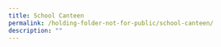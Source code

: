 ```yaml
---
title: School Canteen
permalink: /holding-folder-not-for-public/school-canteen/
description: ""
---
```

